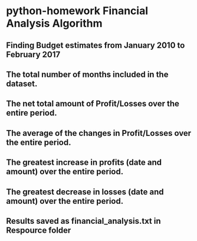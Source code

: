 # python-homework Financial Analysis Algorithm

## Finding Budget estimates from January 2010 to February 2017


## The total number of months included in the dataset.


## The net total amount of Profit/Losses over the entire period.


## The average of the changes in Profit/Losses over the entire period.


## The greatest increase in profits (date and amount) over the entire period.


## The greatest decrease in losses (date and amount) over the entire period.


## Results saved as financial_analysis.txt in Respource folder
